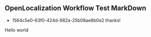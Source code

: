 ## OpenLocalization Workflow Test MarkDown
* 1564c5e0-63f0-424d-982a-25b08ae8b0e2 
thanks!

Hello world